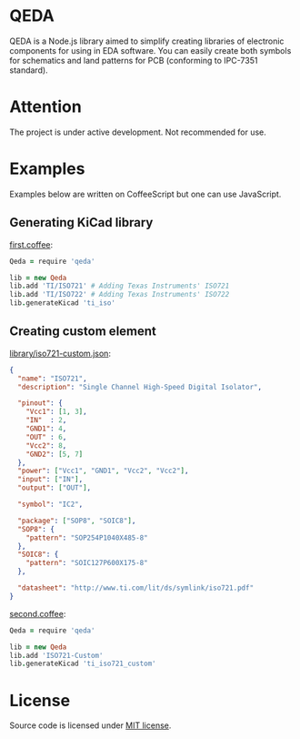 QEDA
====

QEDA is a Node.js library aimed to simplify creating libraries of electronic components for using in EDA software. You can easily create both symbols for schematics and land patterns for PCB (conforming to IPC-7351 standard).

Attention
=========

The project is under active development. Not recommended for use.

Examples
========

Examples below are written on CoffeeScript but one can use JavaScript.

Generating KiCad library
------------------------

[first.coffee](./examples/first/first.coffee):

```coffeescript
Qeda = require 'qeda'

lib = new Qeda
lib.add 'TI/ISO721' # Adding Texas Instruments' ISO721
lib.add 'TI/ISO722' # Adding Texas Instruments' ISO722
lib.generateKicad 'ti_iso'
```

Creating custom element
-----------------------

[library/iso721-custom.json](./examples/second/library/iso721-custom.json):

```json
{
  "name": "ISO721",
  "description": "Single Channel High-Speed Digital Isolator",

  "pinout": {
    "Vcc1": [1, 3],
    "IN"  : 2,
    "GND1": 4,
    "OUT" : 6,
    "Vcc2": 8,
    "GND2": [5, 7]
  },
  "power": ["Vcc1", "GND1", "Vcc2", "Vcc2"],
  "input": ["IN"],
  "output": ["OUT"],

  "symbol": "IC2",

  "package": ["SOP8", "SOIC8"],
  "SOP8": {
    "pattern": "SOP254P1040X485-8"
  },
  "SOIC8": {
    "pattern": "SOIC127P600X175-8"
  },

  "datasheet": "http://www.ti.com/lit/ds/symlink/iso721.pdf"
}
```

[second.coffee](./examples/second/second.coffee):

```coffeescript
Qeda = require 'qeda'

lib = new Qeda
lib.add 'ISO721-Custom'
lib.generateKicad 'ti_iso721_custom'
```

License
=======

Source code is licensed under [MIT license](http://opensource.org/licenses/MIT).
